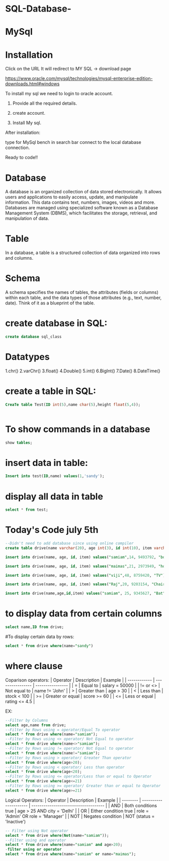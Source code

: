 # SQL-Database-
# MySql

# Installation
Click on the URL It will redirect to MY SQL -> download page

[https://www.oracle.com/mysql/technologies/mysql-enterprise-edition-downloads.html#windows
](https://dev.mysql.com/downloads/file/?id=541636)

To install my sql we need to login to oracle account.

1. Provide all the required details.

2. create account.

3. Install My sql.


After installation:

type for MySql bench in search bar connect to the local database connection.

Ready to code!!

# Database

A database is an organized collection of data stored electronically. It allows users and applications to easily access, update, and manipulate information. This data contains text, numbers, images, videos and more. Databases are managed using specialized software known as a Database Management System (DBMS), which facilitates the storage, retrieval, and manipulation of data.

# Table

In a database, a table is a structured collection of data organized into rows and columns. 

# Schema
A schema specifies the names of tables, the attributes (fields or columns) within each table, and the data types of those attributes (e.g., text, number, date). Think of it as a blueprint of the table.

# create database in SQL:

```sql
create database sql_class
```

# Datatypes
1.chr()
2.varChr()
3.float()
4.Double()
5.int()
6.BigInt()
7.Date()
8.DateTime()

# create a table in SQL:

```sql
CreaTe table Test(ID int(5),name char(5),height float(5,4));



```

# To show commands in a database

```sql
show tables;
```
# insert data in table:

```sql
Insert into test(ID,name) values(1,'sandy');
```

# display all data in table

```sql
select * from test;
```

# Today's Code july 5th
```sql
--Didn't need to add database since using online compiler
create table drive(name varchar(20), age int(3), id int(10), item varchar(200));

insert into drive(name, age, id, item) values("samiam",14, 9493792, "book");

insert into drive(name, age, id, item) values("maimas",21, 2973949, "hooks");

insert into drive(name, age, id, item) values("viji",48, 8759420, "TV");

insert into drive(name, age, id, item) values("Raj",20, 9203154, "Chair");

insert into drive(name,age,id,item) values("samiam", 25, 9345627, "Bat");
```

# to display data from certain columns
```sql
select name,ID from drive;
```
#To display certain data by rows:
```sql
select * from drive where(name="sandy")
```

# where clause
Coparison operators:
| Operator     | Description      | Example          |
| ------------ | ---------------- | ---------------- |
| =          | Equal to         | salary = 50000 |
| != or <> | Not equal to     | name != 'John' |
| >          | Greater than     | age > 30       |
| <          | Less than        | stock < 100    |
| >=         | Greater or equal | score >= 60    |
| <=         | Less or equal    | rating <= 4.5  |

EX:
```sql
--Filter by Columns
select age,name from drive;
--Filter by Rows using = operator/Equal To operator
select * from drive where(name="samiam");
--Filter by Rows using <> operator/ Not Equal to operator
select * from drive where(name<>"samiam");
--Filter by Rows using != operator/ Not Equal to operator
select * from drive where(name!="samiam");
--Filter by Rows using > operator/ Greater Than operator
select * from drive where(age>20);
--Filter by Rows using < operator/ Less than operator
select * from drive where(age<20);
--Filter by Rows using <= operator/Less than or equal to Operator
select * from drive where(age<=21)
--Filter by Rows using >= operator/ Greater than or equal to Operator
select * from drive where(age>=21)
```
Logical Operators:
| Operator | Description           | Example                              |
| -------- | --------------------- | ------------------------------------ |
| AND    | Both conditions true  | age > 25 AND city = 'Delhi'        |
| OR     | Either condition true | role = 'Admin' OR role = 'Manager' |
| NOT    | Negates condition     | NOT (status = 'Inactive')          

```sql
-- Filter using Not operator
select * from drive where(Not(name="samiam"));
--Filter using and operator
select * from drive where(name="samiam" and age>20);
-filter using or operator
select * from drive where(name="samiam" or name="maimas");
```
